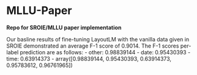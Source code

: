 # MLLU-Paper

<b> Repo for SROIE/MLLU paper implementation </b>

<p> Our basline results of fine-tuning LayoutLM with the vanilla data given in SROIE demonstrated an average F-1 score of 0.9014.
  The F-1 scores per-label prediction are as follows: 
  - other: 0.98839144
  - date: 0.95430393
  - time: 0.63914373
  -    
  array([0.98839144, 0.95430393, 0.63914373, 0.95783612, 0.96761965])
